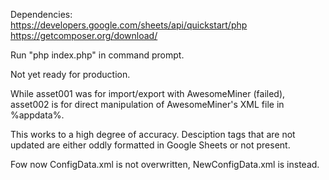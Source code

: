 Dependencies:  
https://developers.google.com/sheets/api/quickstart/php  
https://getcomposer.org/download/  
  
Run "php index.php" in command prompt.  

Not yet ready for production.

While asset001 was for import/export with AwesomeMiner (failed), asset002 is for direct manipulation of AwesomeMiner's XML file in %appdata%.  

This works to a high degree of accuracy. Desciption tags that are not updated are either oddly formatted in Google Sheets or not present.

Fow now ConfigData.xml is not overwritten, NewConfigData.xml is instead.